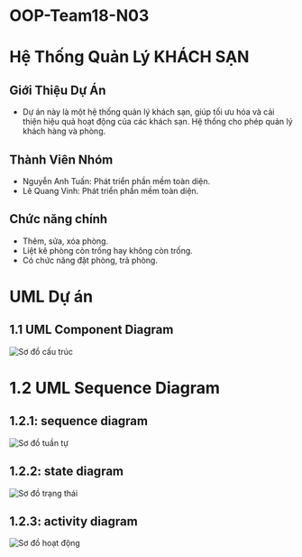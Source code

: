 # OOP-Team18-N03
# Hệ Thống Quản Lý KHÁCH SẠN
## Giới Thiệu Dự Án
- Dự án này là một hệ thống quản lý khách sạn, giúp tối ưu hóa và cải thiện hiệu quả hoạt động của các khách sạn. Hệ thống cho phép quản lý  khách hàng và phòng.
## Thành Viên Nhóm
- Nguyễn Anh Tuấn: Phát triển phần mềm toàn diện.
- Lê Quang Vinh: Phát triển phần mềm toàn diện.
## Chức năng chính

- Thêm, sửa, xóa phòng.
- Liệt kê phòng còn trống hay không còn trống.
- Có chức năng đặt phòng, trả phòng.
# UML Dự án
## 1.1 UML Component Diagram
![Sơ đồ cấu trúc](https://github.com/user-attachments/assets/6aa4bc2a-658b-4436-9503-b235d2e45694)
# 1.2 UML Sequence Diagram
## 1.2.1: sequence diagram
![Sơ đồ tuần tự](https://github.com/user-attachments/assets/2086dfb6-d092-467f-9b5c-b059e6378843)
## 1.2.2: state diagram
![Sơ đồ trạng thái](https://github.com/user-attachments/assets/e2b220c6-b293-470a-8070-40547f0d4afb)
## 1.2.3: activity diagram
![Sơ đồ hoạt động](https://github.com/user-attachments/assets/d9b7d939-9db3-47d8-b17a-6e3e06cb9355)
